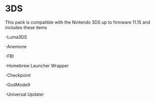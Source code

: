 # 3DS
This pack is compatible with the Nintendo 3DS up to firmware 11.15 and includes these items


-Luma3DS 

-Anemone

-FBI

-Homebrew Launcher Wrapper

-Checkpoint

-GodMode9

-Universal Updater 

